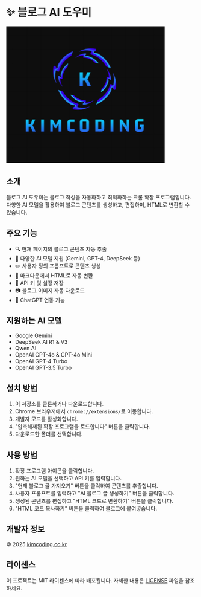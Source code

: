 # ✨ 블로그 AI 도우미

![블로그 AI 도우미 로고](icon.png)

## 소개

블로그 AI 도우미는 블로그 작성을 자동화하고 최적화하는 크롬 확장 프로그램입니다. 다양한 AI 모델을 활용하여 블로그 콘텐츠를 생성하고, 편집하며, HTML로 변환할 수 있습니다.

## 주요 기능

- 🔍 현재 페이지의 블로그 콘텐츠 자동 추출
- 🤖 다양한 AI 모델 지원 (Gemini, GPT-4, DeepSeek 등)
- ✏️ 사용자 정의 프롬프트로 콘텐츠 생성
- 🔄 마크다운에서 HTML로 자동 변환
- 💾 API 키 및 설정 저장
- 📷 블로그 이미지 자동 다운로드
- 🔗 ChatGPT 연동 기능

## 지원하는 AI 모델

- Google Gemini
- DeepSeek AI R1 & V3
- Qwen AI
- OpenAI GPT-4o & GPT-4o Mini
- OpenAI GPT-4 Turbo
- OpenAI GPT-3.5 Turbo

## 설치 방법

1. 이 저장소를 클론하거나 다운로드합니다.
2. Chrome 브라우저에서 `chrome://extensions/`로 이동합니다.
3. 개발자 모드를 활성화합니다.
4. "압축해제된 확장 프로그램을 로드합니다" 버튼을 클릭합니다.
5. 다운로드한 폴더를 선택합니다.

## 사용 방법

1. 확장 프로그램 아이콘을 클릭합니다.
2. 원하는 AI 모델을 선택하고 API 키를 입력합니다.
3. "현재 블로그 글 가져오기" 버튼을 클릭하여 콘텐츠를 추출합니다.
4. 사용자 프롬프트를 입력하고 "AI 블로그 글 생성하기" 버튼을 클릭합니다.
5. 생성된 콘텐츠를 편집하고 "HTML 코드로 변환하기" 버튼을 클릭합니다.
6. "HTML 코드 복사하기" 버튼을 클릭하여 블로그에 붙여넣습니다.

## 개발자 정보

© 2025 [kimcoding.co.kr](https://kimcoding.co.kr)

## 라이센스

이 프로젝트는 MIT 라이센스에 따라 배포됩니다. 자세한 내용은 [LICENSE](LICENSE) 파일을 참조하세요. 